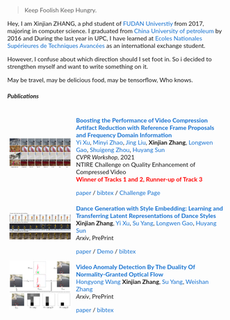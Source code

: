 

> Keep Foolish Keep Hungry.

Hey, I am Xinjian ZHANG, a phd student of [FUDAN Universtiy](http://www.cs.fudan.edu.cn) from 2017, majoring in computer science. I graduated from [China University of petroleum](http://www.upc.edu.cn) by 2016 and During the last year in UPC, I have learned at [Ecoles Nationales Supérieures de Techniques Avancées](http://www.ensta-bretagne.eu/index.php/the-ensta-group-the-advanced-techniques/) as an international exchange student.

However, I confuse about which direction should I set foot in.
So i decided to strengthen myself and want to write something on it.  

May be travel, may be delicious food, may be tensorflow, Who knows.




##### Publications

<style type="text/css" rel="stylesheet">
hr {
    border-top: 1px solid grey;
}

a {
  color: #1772d0;
  text-decoration: none;
}

a:focus,
a:hover {
  color: #f09228;
  text-decoration: none;
}

body,
td,
th,
tr,
p,
a {
  font-family: 'Lato', Verdana, Helvetica, sans-serif;
  font-size: 14px
}

strong {
  font-family: 'Lato', Verdana, Helvetica, sans-serif;
  font-size: 14px;
}

heading {
  font-family: 'Lato', Verdana, Helvetica, sans-serif;
  font-size: 22px;
}

papertitle {
  font-family: 'Lato', Verdana, Helvetica, sans-serif;
  font-size: 14px;
  font-weight: 700
}

name {
  font-family: 'Lato', Verdana, Helvetica, sans-serif;
  font-size: 32px;
}

.one {
  width: 160px;
  height: 160px;
  position: relative;
}

.two {
  width: 160px;
  height: 160px;
  position: absolute;
  transition: opacity .2s ease-in-out;
  -moz-transition: opacity .2s ease-in-out;
  -webkit-transition: opacity .2s ease-in-out;
}

.fade {
  transition: opacity .2s ease-in-out;
  -moz-transition: opacity .2s ease-in-out;
  -webkit-transition: opacity .2s ease-in-out;
}

span.highlight {
  background-color: #ffffd0;
}
</style>

<table style="width:100%;border:0px;border-spacing:0px;border-collapse:separate;margin-right:auto;margin-left:auto;"><tbody>

<tr>
    <td style="padding:5px;width:30%;vertical-align:middle">
        <img src='/img/about/img/xu2021boosting.png' width="250">
    </td>
    <td width="75%" valign="middle">
        <p>
        <a href="https://arxiv.org/pdf/2105.14962.pdf">
            <papertitle>Boosting the Performance of Video Compression Artifact Reduction with Reference Frame Proposals and Frequency Domain Information</papertitle>
        </a>
        <br>
        <a>Yi Xu</a>,
        <a>Minyi Zhao</a>,
        <a>Jing Liu</a>,
        <strong>Xinjian Zhang</strong>,
        <a>Longwen Gao</a>,
        <a>Shuigeng Zhou</a>,
        <a>Huyang Sun</a>
        <br>
        <em>CVPR Workshop</em>, 2021
        <br>
        NTIRE Challenge on Quality Enhancement of Compressed Video
        <br>
        <font color="red"><strong>Winner of Tracks 1 and 2, Runner-up of Track 3</strong></font>
        <br>
        </p>
        <div id="xu2021boosting">
            <a href="https://arxiv.org/pdf/2105.14962.pdf">paper</a> /
            <a href="/img/about/bib/xu2021boosting.bib">bibtex</a>  /
            <a href="https://github.com/RenYang-home/NTIRE21_VEnh#papers-codes-and-models-keep-updating">Challenge Page</a>
        </div>
    </td>
</tr> <!--CVPRW 2021-->

<tr>
    <td style="padding:5px;width:30%;vertical-align:middle">
        <img src='/img/about/img/zhang2021dance.png' width="250">
    </td>
    <td width="75%" valign="middle">
    <p>
    <a href="https://arxiv.org/pdf/2104.14802.pdf">
    <papertitle>Dance Generation with Style Embedding: Learning and Transferring Latent Representations of Dance Styles</papertitle>
    </a>
    <br>
    <strong>Xinjian Zhang</strong>,
    <a>Yi Xu</a>, 
    <a>Su Yang</a>,
    <a>Longwen Gao</a>,
    <a>Huyang Sun</a>
    <br>
    <em>Arxiv</em>, PrePrint
    <br>
    </p>
    <div id="zhang2021dance">
        <a href="https://arxiv.org/pdf/2104.14802.pdf">paper</a> /
        <a href="https://www.bilibili.com/video/BV1e44y167ej">Demo</a> / 
        <a href="/img/about/bib/zhang2021dance.bib">bibtex</a>
    </div>
    </td>
</tr> <!--Dance Arxiv-->

<tr>
    <td style="padding:5px;width:30%;vertical-align:middle">
        <img src='/img/about/img/wang2021videoanomaly.png' width="250">
    </td>
    <td width="75%" valign="middle">
    <p>
    <a href="https://arxiv.org/pdf/2105.04302.pdf">
    <papertitle>Video Anomaly Detection By The Duality Of Normality-Granted Optical Flow</papertitle>
    </a>
    <br>
    <a>Hongyong Wang</a>
    <strong>Xinjian Zhang</strong>,
    <a>Su Yang</a>,
    <a>Weishan Zhang</a>
    <br>
    <em>Arxiv</em>, PrePrint
    <br>
    </p>
    <div id="wang2021videoanomaly">
        <a href="https://arxiv.org/pdf/2105.04302.pdf">paper</a> /
        <a href="/img/about/bib/wang2021videoanomaly.bib">bibtex</a>
    </div>
    </td>
</tr> <!--Video Anomaly Arxiv-->

</tbody></table>




